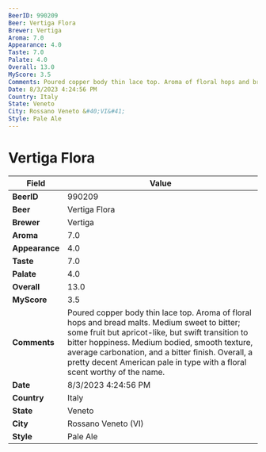 ```yaml
---
BeerID: 990209
Beer: Vertiga Flora
Brewer: Vertiga
Aroma: 7.0
Appearance: 4.0
Taste: 7.0
Palate: 4.0
Overall: 13.0
MyScore: 3.5
Comments: Poured copper body thin lace top. Aroma of floral hops and bread malts. Medium sweet to bitter; some fruit but apricot-like, but swift transition to bitter hoppiness. Medium bodied, smooth texture, average carbonation, and a bitter finish. Overall, a pretty decent American pale in type with a floral scent worthy of the name.
Date: 8/3/2023 4:24:56 PM
Country: Italy
State: Veneto
City: Rossano Veneto &#40;VI&#41;
Style: Pale Ale
---
```


# Vertiga Flora

| Field         | Value |
|---------------|-------|
| **BeerID** | 990209 |
| **Beer** | Vertiga Flora |
| **Brewer** | Vertiga |
| **Aroma** | 7.0 |
| **Appearance** | 4.0 |
| **Taste** | 7.0 |
| **Palate** | 4.0 |
| **Overall** | 13.0 |
| **MyScore** | 3.5 |
| **Comments** | Poured copper body thin lace top. Aroma of floral hops and bread malts. Medium sweet to bitter; some fruit but apricot-like, but swift transition to bitter hoppiness. Medium bodied, smooth texture, average carbonation, and a bitter finish. Overall, a pretty decent American pale in type with a floral scent worthy of the name. |
| **Date** | 8/3/2023 4:24:56 PM |
| **Country** | Italy |
| **State** | Veneto |
| **City** | Rossano Veneto &#40;VI&#41; |
| **Style** | Pale Ale |
